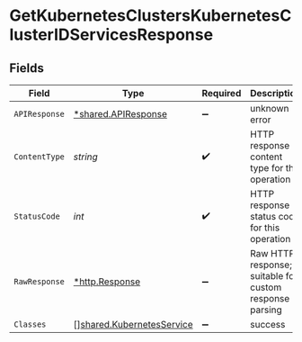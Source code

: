 # GetKubernetesClustersKubernetesClusterIDServicesResponse


## Fields

| Field                                                                  | Type                                                                   | Required                                                               | Description                                                            |
| ---------------------------------------------------------------------- | ---------------------------------------------------------------------- | ---------------------------------------------------------------------- | ---------------------------------------------------------------------- |
| `APIResponse`                                                          | [*shared.APIResponse](../../models/shared/apiresponse.md)              | :heavy_minus_sign:                                                     | unknown error                                                          |
| `ContentType`                                                          | *string*                                                               | :heavy_check_mark:                                                     | HTTP response content type for this operation                          |
| `StatusCode`                                                           | *int*                                                                  | :heavy_check_mark:                                                     | HTTP response status code for this operation                           |
| `RawResponse`                                                          | [*http.Response](https://pkg.go.dev/net/http#Response)                 | :heavy_minus_sign:                                                     | Raw HTTP response; suitable for custom response parsing                |
| `Classes`                                                              | [][shared.KubernetesService](../../models/shared/kubernetesservice.md) | :heavy_minus_sign:                                                     | success                                                                |